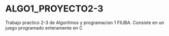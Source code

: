 # ALGO1_PROYECTO2-3
Trabajo practico 2-3 de Algoritmos y programacion 1 FIUBA. Consiste en un juego programado enteramente en C
